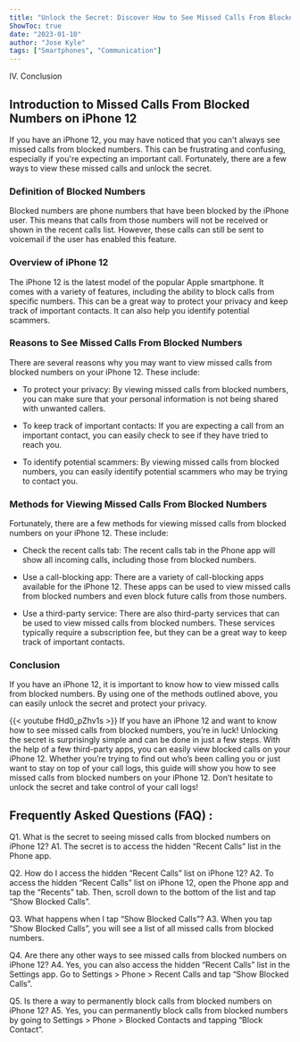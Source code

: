 ```yaml
---
title: "Unlock the Secret: Discover How to See Missed Calls From Blocked Numbers on iPhone 12!"
ShowToc: true 
date: "2023-01-10"
author: "Jose Kyle" 
tags: ["Smartphones", "Communication"]
---
```

IV. Conclusion

## Introduction to Missed Calls From Blocked Numbers on iPhone 12

If you have an iPhone 12, you may have noticed that you can't always see missed calls from blocked numbers. This can be frustrating and confusing, especially if you're expecting an important call. Fortunately, there are a few ways to view these missed calls and unlock the secret.

### Definition of Blocked Numbers

Blocked numbers are phone numbers that have been blocked by the iPhone user. This means that calls from those numbers will not be received or shown in the recent calls list. However, these calls can still be sent to voicemail if the user has enabled this feature.

### Overview of iPhone 12

The iPhone 12 is the latest model of the popular Apple smartphone. It comes with a variety of features, including the ability to block calls from specific numbers. This can be a great way to protect your privacy and keep track of important contacts. It can also help you identify potential scammers.

### Reasons to See Missed Calls From Blocked Numbers

There are several reasons why you may want to view missed calls from blocked numbers on your iPhone 12. These include:

- To protect your privacy: By viewing missed calls from blocked numbers, you can make sure that your personal information is not being shared with unwanted callers.

- To keep track of important contacts: If you are expecting a call from an important contact, you can easily check to see if they have tried to reach you.

- To identify potential scammers: By viewing missed calls from blocked numbers, you can easily identify potential scammers who may be trying to contact you.

### Methods for Viewing Missed Calls From Blocked Numbers

Fortunately, there are a few methods for viewing missed calls from blocked numbers on your iPhone 12. These include:

- Check the recent calls tab: The recent calls tab in the Phone app will show all incoming calls, including those from blocked numbers.

- Use a call-blocking app: There are a variety of call-blocking apps available for the iPhone 12. These apps can be used to view missed calls from blocked numbers and even block future calls from those numbers.

- Use a third-party service: There are also third-party services that can be used to view missed calls from blocked numbers. These services typically require a subscription fee, but they can be a great way to keep track of important contacts.

### Conclusion

If you have an iPhone 12, it is important to know how to view missed calls from blocked numbers. By using one of the methods outlined above, you can easily unlock the secret and protect your privacy.

{{< youtube fHd0_pZhv1s >}} 
If you have an iPhone 12 and want to know how to see missed calls from blocked numbers, you’re in luck! Unlocking the secret is surprisingly simple and can be done in just a few steps. With the help of a few third-party apps, you can easily view blocked calls on your iPhone 12. Whether you’re trying to find out who’s been calling you or just want to stay on top of your call logs, this guide will show you how to see missed calls from blocked numbers on your iPhone 12. Don’t hesitate to unlock the secret and take control of your call logs!

## Frequently Asked Questions (FAQ) :
Q1. What is the secret to seeing missed calls from blocked numbers on iPhone 12?
A1. The secret is to access the hidden “Recent Calls” list in the Phone app.

Q2. How do I access the hidden “Recent Calls” list on iPhone 12?
A2. To access the hidden “Recent Calls” list on iPhone 12, open the Phone app and tap the “Recents” tab. Then, scroll down to the bottom of the list and tap “Show Blocked Calls”.

Q3. What happens when I tap “Show Blocked Calls”?
A3. When you tap “Show Blocked Calls”, you will see a list of all missed calls from blocked numbers.

Q4. Are there any other ways to see missed calls from blocked numbers on iPhone 12?
A4. Yes, you can also access the hidden “Recent Calls” list in the Settings app. Go to Settings > Phone > Recent Calls and tap “Show Blocked Calls”.

Q5. Is there a way to permanently block calls from blocked numbers on iPhone 12?
A5. Yes, you can permanently block calls from blocked numbers by going to Settings > Phone > Blocked Contacts and tapping “Block Contact”.


